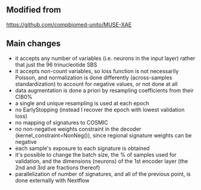 Modified from
--
https://github.com/compbiomed-unito/MUSE-XAE

Main changes
--
 - it accepts any number of variables (i.e. neurons in the input layer) rather that just the 96 trinucleotide SBS
 - it accepts non-count variables, so loss function is not necessarily Poisson, and normalization is done differently (across-samples standardization) to account for negative values, or not done at all
 - data augmentation is done a priori by resampling coefficients from their CI80%
 - a single and unique resampling is used at each epoch
 - no EarlyStopping (instead I recover the epoch with lowest validation loss)
 - no mapping of signatures to COSMIC
 - no non-negative weights constraint in the decoder (kernel_constraint=NonNeg()), since regional signature weights can be negative
 - each sample's exposure to each signature is obtained
 - it's possible to change the batch size, the % of samples used for validation, and the dimensions (neurons) of the 1st encoder layer (the 2nd and 3rd are fractions thereof)
 - parallelization of number of signatures, and all of the previous point, is done externally with Nextflow
 